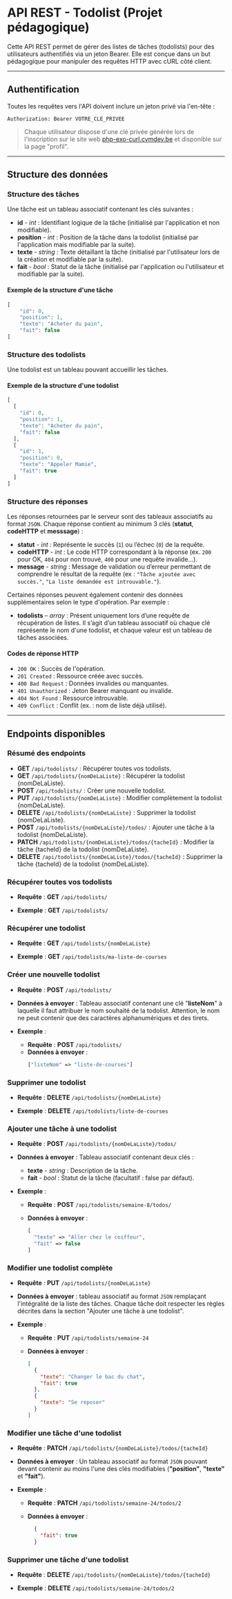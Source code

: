 # API REST - Todolist (Projet pédagogique)

Cette API REST permet de gérer des listes de tâches (todolists) pour des utilisateurs authentifiés via un jeton Bearer. Elle est conçue dans un but pédagogique pour manipuler des requêtes HTTP avec cURL côté client.

---

## Authentification

Toutes les requêtes vers l'API doivent inclure un jeton privé via l'en-tête :

```
Authorization: Bearer VOTRE_CLE_PRIVEE
```

> Chaque utilisateur dispose d'une clé privée générée lors de l'inscription sur le site web <a href="https://php-exo-curl.cvmdev.be" target="_blank" rel="noopener">php-exo-curl.cvmdev.be</a> et disponible sur la page "profil".

---

## Structure des données

### Structure des tâches

Une tâche est un tableau associatif contenant les clés suivantes :

- **id** - *int* : Identifiant logique de la tâche (initialisé par l'application et non modifiable).
- **position** - *int* : Position de la tâche dans la todolist (initialisé par l'application mais modifiable par la suite).
- **texte** - *string* : Texte détaillant la tâche (initialisé par l'utilisateur lors de la création et modifiable par la suite).
- **fait** - *bool* : Statut de la tâche (initialisé par l'application ou l'utilisateur et modifiable par la suite).

#### Exemple de la structure d'une tâche

```php
[
    "id": 0,
    "position": 1,
    "texte": "Acheter du pain",
    "fait": false
]
```

### Structure des todolists

Une todolist est un tableau pouvant accueillir les tâches.

#### Exemple de la structure d'une todolist

```php
[
  [
    "id": 0,
    "position": 1,
    "texte": "Acheter du pain",
    "fait": false
  ],
  [
    "id": 1,
    "position": 0,
    "texte": "Appeler Mamie",
    "fait": true
  ]
]
```

### Structure des réponses

Les réponses retournées par le serveur sont des tableaux associatifs au format `JSON`.
Chaque réponse contient au minimum 3 clés (**statut**, **codeHTTP** et **messsage**) :

- **statut** - *int* : Représente le succès (`1`) ou l’échec (`0`) de la requête.
- **codeHTTP** - *int* : Le code HTTP correspondant à la réponse (ex. `200` pour OK, `404` pour non trouvé, `400` pour une requête invalide…).
- **message** - *string* : Message de validation ou d’erreur permettant de comprendre le résultat de la requête (ex : `"Tâche ajoutée avec succès."`, `"La liste demandée est introuvable."`).

Certaines réponses peuvent également contenir des données supplémentaires selon le type d'opération.
Par exemple :

- **todolists** – *array* : Présent uniquement lors d’une requête de récupération de listes. Il s’agit d’un tableau associatif où chaque clé représente le nom d'une todolist, et chaque valeur est un tableau de tâches associées.

#### Codes de réponse HTTP

- `200 OK` : Succès de l'opération.
- `201 Created` : Ressource créée avec succès.
- `400 Bad Request` : Données invalides ou manquantes.
- `401 Unauthorized` : Jeton Bearer manquant ou invalide.
- `404 Not Found` : Ressource introuvable.
- `409 Conflict` : Conflit (ex. : nom de liste déjà utilisé).

---

## Endpoints disponibles

### Résumé des endpoints
- **GET** `/api/todolists/` : Récupérer toutes vos todolists.
- **GET** `/api/todolists/{nomDeLaListe}` : Récupérer la todolist {nomDeLaListe}.
- **POST** `/api/todolists/` : Créer une nouvelle todolist.
- **PUT** `/api/todolists/{nomDeLaListe}` : Modifier complètement la todolist {nomDeLaListe}.
- **DELETE** `/api/todolists/{nomDeLaListe}` : Supprimer la todolist {nomDeLaListe}.
- **POST** `/api/todolists/{nomDeLaListe}/todos/` : Ajouter une tâche à la todolist {nomDeLaListe}.
- **PATCH** `/api/todolists/{nomDeLaListe}/todos/{tacheId}` : Modifier la tâche {tacheId} de la todolist {nomDeLaListe}.
- **DELETE** `/api/todolists/{nomDeLaListe}/todos/{tacheId}` : Supprimer la tâche {tacheId} de la todolist {nomDeLaListe}.

### Récupérer toutes vos todolists

- **Requête** : **GET** `/api/todolists/`

- **Exemple** : **GET** `/api/todolists/`

### Récupérer une todolist

- **Requête** : **GET** `/api/todolists/{nomDeLaListe}`  

- **Exemple** : **GET** `/api/todolists/ma-liste-de-courses`

### Créer une nouvelle todolist

- **Requête** : **POST** `/api/todolists/`
- **Données à envoyer** : Tableau associatif contenant une clé "**listeNom**" à laquelle il faut attribuer le nom souhaité de la todolist. Attention, le nom ne peut contenir que des caractères alphanumériques et des tirets.

- **Exemple** :
    - **Requête** : **POST** `/api/todolists/`
    - **Données à envoyer** :
        ```php
        ["listeNom" => "liste-de-courses"]
        ```

### Supprimer une todolist

- **Requête** : **DELETE** `/api/todolists/{nomDeLaListe}`

- **Exemple** : **DELETE** `/api/todolists/liste-de-courses`

### Ajouter une tâche à une todolist

- **Requête** : **POST** `/api/todolists/{nomDeLaListe}/todos/`

- **Données à envoyer** : Tableau associatif contenant deux clés :
    - **texte** - *string*  : Description de la tâche.
    - **fait** - *bool* : Statut de la tâche (facultatif : false par défaut).

- **Exemple** :
    - **Requête** : **POST** `/api/todolists/semaine-8/todos/`

    - **Données à envoyer** :
        ```php
        [
          "texte" => "Aller chez le coiffeur",
          "fait" => false
        ]
        ```

### Modifier une todolist complète

- **Requête** : **PUT** `/api/todolists/{nomDeLaListe}`

- **Données à envoyer** : tableau associatif au format `JSON` remplaçant l'intégralité de la liste des tâches. Chaque tâche doit respecter les règles décrites dans la section "Ajouter une tâche à une todolist".

- **Exemple** :
    - **Requête** : **PUT** `/api/todolists/semaine-24`

    - **Données à envoyer** :
        ```json
        [
          {
            "texte": "Changer le bac du chat",
            "fait": true
          },
          {
            "texte": "Se reposer"
          }
        ]
        ```

### Modifier une tâche d'une todolist

- **Requête** : **PATCH** `/api/todolists/{nomDeLaListe}/todos/{tacheId}`

- **Données à envoyer** : Un tableau associatif au format `JSON` pouvant devant contenir au moins l'une des clés modifiables (**"position"**, **"texte"** et **"fait"**).

- **Exemple** :
    - **Requête** : **PATCH** `/api/todolists/semaine-24/todos/2`

    - **Données à envoyer** :
        ```json
          {
            "fait": true
          }
        ```


### Supprimer une tâche d'une todolist

- **Requête** : **DELETE** `/api/todolists/{nomDeLaListe}/todos/{tacheId}`

- **Exemple** : **DELETE** `/api/todolists/semaine-24/todos/2`
